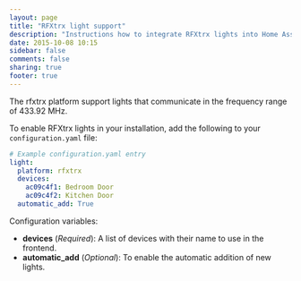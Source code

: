 ```yaml
---
layout: page
title: "RFXtrx light support"
description: "Instructions how to integrate RFXtrx lights into Home Assistant."
date: 2015-10-08 10:15
sidebar: false
comments: false
sharing: true
footer: true
---
```

The rfxtrx platform support lights that communicate in the frequency range of 433.92 MHz.

To enable RFXtrx lights in your installation, add the following to your `configuration.yaml` file:

```yaml
# Example configuration.yaml entry
light:
  platform: rfxtrx
  devices:
    ac09c4f1: Bedroom Door
    ac09c4f2: Kitchen Door
  automatic_add: True
```

Configuration variables:

- **devices** (*Required*): A list of devices with their name to use in the frontend.
- **automatic_add** (*Optional*): To enable the automatic addition of new lights.

